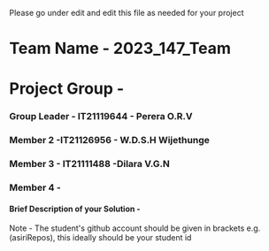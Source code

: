 Please go under edit and edit this file as needed for your project

# Team Name - 2023_147_Team
# Project Group - 
### Group Leader - IT21119644 - Perera O.R.V
### Member 2 -IT21126956 - W.D.S.H Wijethunge 
### Member 3 - IT21111488 -Dilara V.G.N
### Member 4 - 

#### Brief Description of your Solution - 

Note - The student's github account should be given in brackets e.g. (asiriRepos), this ideally should be your student id 

